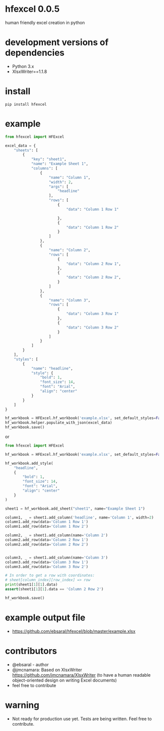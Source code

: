 # hfexcel 0.0.5
human friendly excel creation in python

# development versions of dependencies

- Python 3.x
- XlsxWriter==1.1.8

# install

```
pip install hfexcel
```

# example

```python
from hfexcel import HFExcel

excel_data = {
    "sheets": [
        {
            "key": "sheet1",
            "name": "Example Sheet 1",
            "columns": [
                {
                    "name": "Column 1",
                    "width": 2,
                    "args": [
                        "headline"
                    ],
                    "rows": [
                        {
                            "data": "Column 1 Row 1"

                        },
                        {
                            "data": "Column 1 Row 2"
                        }
                    ]
                },
                {
                    "name": "Column 2",
                    "rows": [
                        {
                            "data": "Column 2 Row 1",
                        },
                        {
                            "data": "Column 2 Row 2",
                        }
                    ]
                },
                {
                    "name": "Column 3",
                    "rows": [
                        {
                            "data": "Column 3 Row 1"
                        },
                        {
                            "data": "Column 3 Row 2"
                        }
                    ]
                }
            ]
        }
    ],
    "styles": [
        {
            "name": "headline",
            "style": {
                "bold": 1,
                "font_size": 14,
                "font": "Arial",
                "align": "center"
            }
        }
    ]
}

hf_workbook = HFExcel.hf_workbook('example.xlsx', set_default_styles=False)
hf_workbook.helper.populate_with_json(excel_data)
hf_workbook.save()
```

or 

```python
from hfexcel import HFExcel

hf_workbook = HFExcel.hf_workbook('example.xlsx', set_default_styles=False)

hf_workbook.add_style(
    "headline", 
    {
        "bold": 1,
        "font_size": 14,
        "font": "Arial",
        "align": "center"
    }
)

sheet1 = hf_workbook.add_sheet("sheet1", name="Example Sheet 1")

column1, _ = sheet1.add_column('headline', name='Column 1', width=2)
column1.add_row(data='Column 1 Row 1')
column1.add_row(data='Column 1 Row 2')

column2, _ = sheet1.add_column(name='Column 2')
column2.add_row(data='Column 2 Row 1')
column2.add_row(data='Column 2 Row 2')


column3, _ = sheet1.add_column(name='Column 3')
column3.add_row(data='Column 3 Row 1')
column3.add_row(data='Column 3 Row 2')

# In order to get a row with coordinates:
# sheet[column_index][row_index] => row
print(sheet1[1][1].data)
assert(sheet1[1][1].data == 'Column 2 Row 2')

hf_workbook.save()
```

# example output file

- https://github.com/ebsaral/hfexcel/blob/master/example.xlsx

# contributors

- @ebsaral - author
- @jmcnamara: Based on XlsxWriter https://github.com/jmcnamara/XlsxWriter (to have a human readable object-oriented design on writing Excel documents)
- feel free to contribute

# warning

- Not ready for production use yet. Tests are being written. Feel free to contribute.
